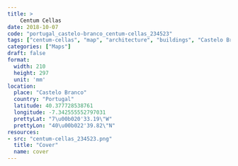 ```yaml
---
title: > 
    Centum Cellas
date: 2018-10-07
code: "portugal_castelo-branco_centum-cellas_234523"
tags: ["centum-cellas", "map", "architecture", "buildings", "Castelo Branco", "Portugal"]
categories: ["Maps"]
draft: false
format:
  width: 210
  height: 297
  unit: 'mm'
location:
  place: "Castelo Branco"
  country: "Portugal"
  latitude: 40.377728538761
  longitude: -7.342555552797031
  prettyLat: "7\u00b020'33.19\"W"
  prettyLon: "40\u00b022'39.82\"N"
resources:
- src: "centum-cellas_234523.png"
  title: "Cover"
  name: cover
---
```

